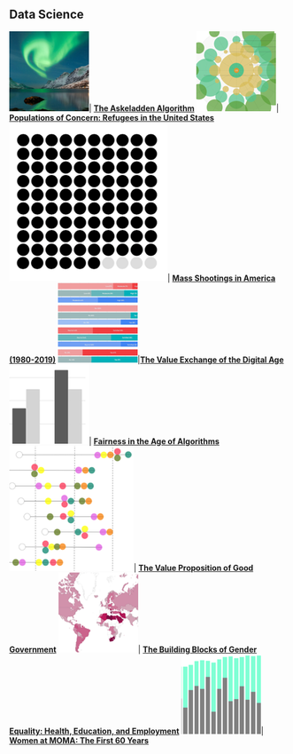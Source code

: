 ## Data Science

[<img src="images/Picture23.png?raw=true"/>](/askeladden.md)| [**The Askeladden Algorithm**](/askeladden.md)
<img src="images/Picture36.png?raw=true"/>| [**Populations of Concern: Refugees in the United States**](https://www.behance.net/gallery/87351527/Populations-of-Concern-Refugees-in-the-United-States)
<img src="images/Picture38.png?raw=true"/>| [**Mass Shootings in America (1980-2019)**](https://www.behance.net/gallery/83830699/Mass-Shootings-in-America-%281980-2019%29)
<img src="images/Picture22.png?raw=true"/>|[**The Value Exchange of the Digital Age**](https://medium.com/berkeleyischool/the-value-exchange-of-the-digital-age-9d44ddd2d0c0) 
<img src="images/Picture24.png?raw=true"/>| [**Fairness in the Age of Algorithms**](https://medium.com/berkeleyischool/fairness-in-the-age-of-algorithms-feb11c56a709)
<img src="images/Picture25.png?raw=true"/>| [**The Value Proposition of Good Government**](https://www.behance.net/gallery/76704737/WDVP-2019-The-Value-Proposition-of-Good-Government)
<img src="images/Picture26.png?raw=true"/>| [**The Building Blocks of Gender Equality: Health, Education, and Employment**](https://datastudio.google.com/u/0/reporting/1tlqT8tm00MX9md_f4DitMSVqWbk-6oK0)
<img src="images/Picture27.png?raw=true"/>| [**Women at MOMA: The First 60 Years**](https://medium.com/berkeleyischool/women-at-moma-the-first-60-years-383d6b98f4f)
